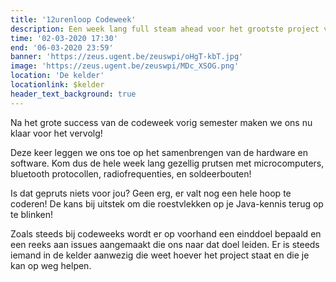```yaml
---
title: '12urenloop Codeweek'
description: Een week lang full steam ahead voor het grootste project van het jaar!
time: '02-03-2020 17:30'
end: '06-03-2020 23:59'
banner: 'https://zeus.ugent.be/zeuswpi/oHgT-kbT.jpg'
image: 'https://zeus.ugent.be/zeuswpi/MDc_XSOG.png'
location: 'De kelder'
locationlink: $kelder
header_text_background: true
---
```


Na het grote success van de codeweek vorig semester maken we ons nu klaar voor het vervolg!

Deze keer leggen we ons toe op het samenbrengen van de hardware en software. 
Kom dus de hele week lang gezellig prutsen met microcomputers, bluetooth protocollen,
radiofrequenties, en soldeerbouten!

Is dat gepruts niets voor jou? Geen erg, er valt nog een hele hoop te coderen! 
De kans bij uitstek om die roestvlekken op je Java-kennis terug op te blinken!


Zoals steeds bij codeweeks wordt er op voorhand een einddoel bepaald en een
reeks aan issues aangemaakt die ons naar dat doel leiden. Er is steeds iemand
in de kelder aanwezig die weet hoever het project staat en die je kan op weg 
helpen. 

